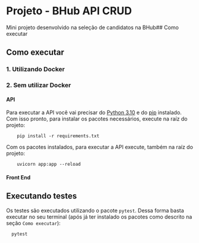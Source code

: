# Projeto - BHub API CRUD

Mini projeto desenvolvido na seleção de candidatos na BHub## Como executar

## Como executar

### 1. Utilizando Docker

### 2. Sem utilizar Docker

#### API

Para executar a API você vai precisar do [Python 3.10](https://www.python.org/downloads/) e do [pip](https://pip.pypa.io/en/stable/installation/) instalado. Com isso pronto, para instalar os pacotes necessários, execute na raíz do projeto:

```
    pip install -r requirements.txt
```

Com os pacotes instalados, para executar a API execute, também na raíz do projeto:

```
    uvicorn app:app --reload
```

#### Front End

## Executando testes

Os testes são executados utilizando o pacote `pytest`. Dessa forma basta executar no seu terminal (após já ter instalado os pacotes como descrito na seção `Como executar`):

```bash
  pytest
```
